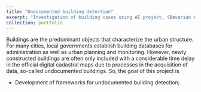 ```yaml
---
title: "Undocumented building detection"
excerpt: "Investigation of building cases using AI project, (Bavarian Agency for Digitization, High-Speed Internet and Surveying) <br/><img src='https://lqycrystal.github.io/qingyuli.github.io/images/ubd.png'>"
collection: portfolio
---
```


Buildings are the predominant objects that characterize the urban structure. For many cities, local governments establish building databases for administration as well as urban planning and monitoring. However, newly constructed buildings are often only included with a considerable time delay in the official digital cadastral maps due to processes in the acquisition of data, so-called undocumented buildings. So, the goal of this project is

* Development of frameworks for undocumented building detection; 
